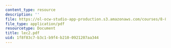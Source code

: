 ```yaml
---
content_type: resource
description: ''
file: https://ol-ocw-studio-app-production.s3.amazonaws.com/courses/8-871-selected-topics-in-theoretical-particle-physics-branes-and-gauge-theory-dynamics-fall-2004/1f8f83c7b3c1b9f4b2100921207aa344_lec2.pdf
file_type: application/pdf
resourcetype: Document
title: lec2.pdf
uid: 1f8f83c7-b3c1-b9f4-b210-0921207aa344
---
```

